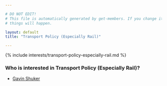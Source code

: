 ```yaml
---

# DO NOT EDIT!
# This file is automatically generated by get-members. If you change it, bad
# things will happen.

layout: default
title: "Transport Policy (Especially Rail)"

---
```


{% include interests/transport-policy-especially-rail.md %}

### Who is interested in Transport Policy (Especially Rail)?


* [Gavin Shuker](members/gavin-shuker.html)
